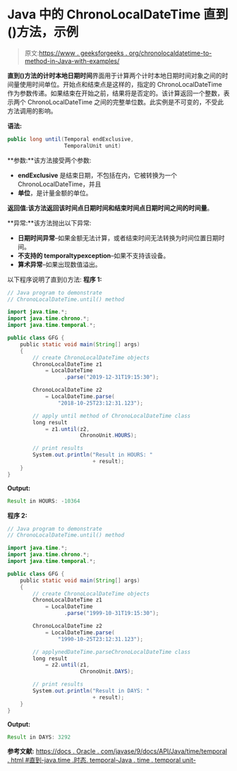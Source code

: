 # Java 中的 ChronoLocalDateTime 直到()方法，示例

> 原文:[https://www . geeksforgeeks . org/chronolocaldatetime-to-method-in-Java-with-examples/](https://www.geeksforgeeks.org/chronolocaldatetime-until-method-in-java-with-examples/)

**直到()**方法的**计时本地日期时间**界面用于计算两个计时本地日期时间对象之间的时间量使用时间单位。开始点和结束点是这样的，指定的 ChronoLocalDateTime 作为参数传递。如果结束在开始之前，结果将是否定的。该计算返回一个整数，表示两个 ChronoLocalDateTime 之间的完整单位数。此实例是不可变的，不受此方法调用的影响。

**语法:**

```java
public long until(Temporal endExclusive, 
                  TemporalUnit unit)

```

**参数:**该方法接受两个参数:

*   **endExclusive** 是结束日期，不包括在内，它被转换为一个 ChronoLocalDateTime，并且
*   **单位**，是计量金额的单位。

**返回值:**该方法返回该时间点日期时间和结束时间点日期时间之间的**时间量**。

**异常:**该方法抛出以下异常:

*   **日期时间异常**–如果金额无法计算，或者结束时间无法转换为时间位置日期时间。
*   **不支持的 temporaltypexception**–如果不支持该设备。
*   **算术异常**–如果出现数值溢出。

以下程序说明了直到()方法:
**程序 1:**

```java
// Java program to demonstrate
// ChronoLocalDateTime.until() method

import java.time.*;
import java.time.chrono.*;
import java.time.temporal.*;

public class GFG {
    public static void main(String[] args)
    {
        // create ChronoLocalDateTime objects
        ChronoLocalDateTime z1
            = LocalDateTime
                  .parse("2019-12-31T19:15:30");

        ChronoLocalDateTime z2
            = LocalDateTime.parse(
                "2018-10-25T23:12:31.123");

        // apply until method of ChronoLocalDateTime class
        long result
            = z1.until(z2,
                       ChronoUnit.HOURS);

        // print results
        System.out.println("Result in HOURS: "
                           + result);
    }
}
```

**Output:**

```java
Result in HOURS: -10364

```

**程序 2:**

```java
// Java program to demonstrate
// ChronoLocalDateTime.until() method

import java.time.*;
import java.time.chrono.*;
import java.time.temporal.*;

public class GFG {
    public static void main(String[] args)
    {
        // create ChronoLocalDateTime objects
        ChronoLocalDateTime z1
            = LocalDateTime
                  .parse("1999-10-31T19:15:30");

        ChronoLocalDateTime z2
            = LocalDateTime.parse(
                "1990-10-25T23:12:31.123");

        // applynedDateTime.parseChronoLocalDateTime class
        long result
            = z2.until(z1,
                       ChronoUnit.DAYS);

        // print results
        System.out.println("Result in DAYS: "
                           + result);
    }
}
```

**Output:**

```java
Result in DAYS: 3292

```

**参考文献:**
[https://docs . Oracle . com/javase/9/docs/API/Java/time/temporal . html #直到-java.time .时态. temporal-Java . time . temporal unit-](https://docs.oracle.com/javase/9/docs/api/java/time/temporal/Temporal.html#until-java.time.temporal.Temporal-java.time.temporal.TemporalUnit-)
